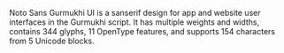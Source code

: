 Noto Sans Gurmukhi UI is a sanserif design for app and website user interfaces in the Gurmukhi script. It has multiple weights and widths, contains 344 glyphs, 11 OpenType features, and supports 154 characters from 5 Unicode blocks.